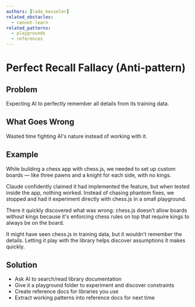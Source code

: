 ```yaml
---
authors: [lada_kesseler]
related_obstacles:
  - cannot-learn
related_patterns:
  - playgrounds
  - references
---
```


# Perfect Recall Fallacy (Anti-pattern)

## Problem
Expecting AI to perfectly remember all details from its training data.

## What Goes Wrong
Wasted time fighting AI's nature instead of working with it.

## Example
While building a chess app with chess.js, we needed to set up custom boards — like three pawns and a knight for each side, with no kings.

Claude confidently claimed it had implemented the feature, but when tested inside the app, nothing worked. Instead of chasing phantom fixes, we stopped and had it experiment directly with chess.js in a small playground. 

There it quickly discovered what was wrong: chess.js doesn’t allow boards without kings because it's enforcing chess rules on top that require kings to always be on the board. 

It might have seen chess.js in training data, but it wouldn't remember the details. Letting it play with the library helps discover assumptions it makes quickly. 

## Solution
- Ask AI to search/read library documentation
- Give it a playground folder to experiment and discover constraints
- Create reference docs for libraries you use
- Extract working patterns into reference docs for next time
